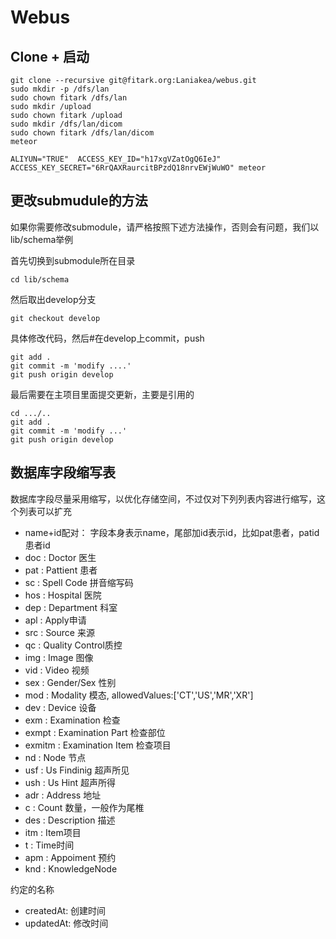 # Webus

## Clone + 启动

    git clone --recursive git@fitark.org:Laniakea/webus.git
    sudo mkdir -p /dfs/lan
    sudo chown fitark /dfs/lan
    sudo mkdir /upload
    sudo chown fitark /upload
    sudo mkdir /dfs/lan/dicom
    sudo chown fitark /dfs/lan/dicom
    meteor

    ALIYUN="TRUE"  ACCESS_KEY_ID="h17xgVZatOgQ6IeJ"  ACCESS_KEY_SECRET="6RrQAXRaurcitBPzdQ18nrvEWjWuWO" meteor
    
## 更改submudule的方法

如果你需要修改submodule，请严格按照下述方法操作，否则会有问题，我们以lib/schema举例
    
首先切换到submodule所在目录
    
    cd lib/schema 
    
然后取出develop分支

    git checkout develop
    
具体修改代码，然后#在develop上commit，push

    git add .
    git commit -m 'modify ....'
    git push origin develop
    
最后需要在主项目里面提交更新，主要是引用的


    cd .../..
    git add .
    git commit -m 'modify ...'
    git push origin develop
    
    



## 数据库字段缩写表

数据库字段尽量采用缩写，以优化存储空间，不过仅对下列列表内容进行缩写，这个列表可以扩充

- name+id配对： 字段本身表示name，尾部加id表示id，比如pat患者，patid患者id
- doc : Doctor 医生
- pat : Pattient 患者
- sc  : Spell Code 拼音缩写码
- hos : Hospital 医院
- dep : Department 科室
- apl : Apply申请
- src : Source 来源
- qc  : Quality Control质控
- img : Image 图像
- vid  : Video 视频
- sex : Gender/Sex 性别
- mod : Modality 模态,  allowedValues:['CT','US','MR','XR']
- dev : Device 设备
- exm : Examination 检查
- exmpt : Examination Part 检查部位
- exmitm : Examination Item 检查项目
- nd  : Node 节点
- usf : Us Findinig 超声所见
- ush : Us Hint 超声所得
- adr : Address 地址
- c   : Count 数量，一般作为尾椎
- des : Description 描述
- itm : Item项目
- t   : Time时间
- apm : Appoiment 预约
- knd : KnowledgeNode

约定的名称

- createdAt: 创建时间
- updatedAt: 修改时间